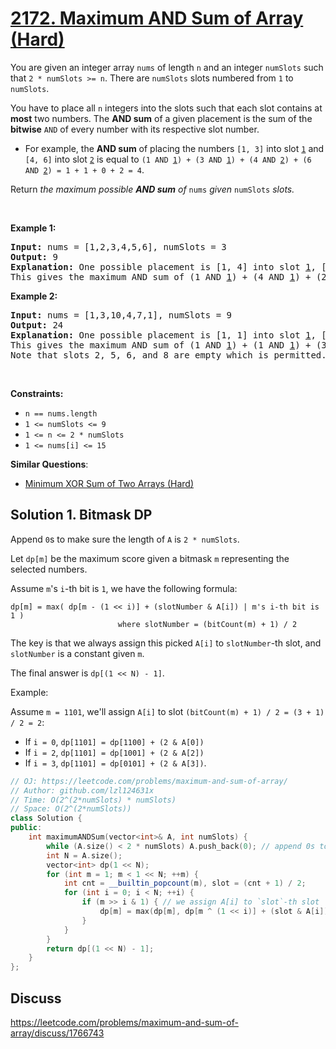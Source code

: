 # [2172. Maximum AND Sum of Array (Hard)](https://leetcode.com/problems/maximum-and-sum-of-array/)

<p>You are given an integer array <code>nums</code> of length <code>n</code> and an integer <code>numSlots</code> such that <code>2 * numSlots &gt;= n</code>. There are <code>numSlots</code> slots numbered from <code>1</code> to <code>numSlots</code>.</p>

<p>You have to place all <code>n</code> integers into the slots such that each slot contains at <strong>most</strong> two numbers. The <strong>AND sum</strong> of a given placement is the sum of the <strong>bitwise</strong> <code>AND</code> of every number with its respective slot number.</p>

<ul>
	<li>For example, the <strong>AND sum</strong> of placing the numbers <code>[1, 3]</code> into slot <u><code>1</code></u> and <code>[4, 6]</code> into slot <u><code>2</code></u> is equal to <code>(1 AND <u>1</u>) + (3 AND <u>1</u>) + (4 AND <u>2</u>) + (6 AND <u>2</u>) = 1 + 1 + 0 + 2 = 4</code>.</li>
</ul>

<p>Return <em>the maximum possible <strong>AND sum</strong> of </em><code>nums</code><em> given </em><code>numSlots</code><em> slots.</em></p>

<p>&nbsp;</p>
<p><strong>Example 1:</strong></p>

<pre><strong>Input:</strong> nums = [1,2,3,4,5,6], numSlots = 3
<strong>Output:</strong> 9
<strong>Explanation:</strong> One possible placement is [1, 4] into slot <u>1</u>, [2, 6] into slot <u>2</u>, and [3, 5] into slot <u>3</u>. 
This gives the maximum AND sum of (1 AND <u>1</u>) + (4 AND <u>1</u>) + (2 AND <u>2</u>) + (6 AND <u>2</u>) + (3 AND <u>3</u>) + (5 AND <u>3</u>) = 1 + 0 + 2 + 2 + 3 + 1 = 9.
</pre>

<p><strong>Example 2:</strong></p>

<pre><strong>Input:</strong> nums = [1,3,10,4,7,1], numSlots = 9
<strong>Output:</strong> 24
<strong>Explanation:</strong> One possible placement is [1, 1] into slot <u>1</u>, [3] into slot <u>3</u>, [4] into slot <u>4</u>, [7] into slot <u>7</u>, and [10] into slot <u>9</u>.
This gives the maximum AND sum of (1 AND <u>1</u>) + (1 AND <u>1</u>) + (3 AND <u>3</u>) + (4 AND <u>4</u>) + (7 AND <u>7</u>) + (10 AND <u>9</u>) = 1 + 1 + 3 + 4 + 7 + 8 = 24.
Note that slots 2, 5, 6, and 8 are empty which is permitted.
</pre>

<p>&nbsp;</p>
<p><strong>Constraints:</strong></p>

<ul>
	<li><code>n == nums.length</code></li>
	<li><code>1 &lt;= numSlots &lt;= 9</code></li>
	<li><code>1 &lt;= n &lt;= 2 * numSlots</code></li>
	<li><code>1 &lt;= nums[i] &lt;= 15</code></li>
</ul>


**Similar Questions**:
* [Minimum XOR Sum of Two Arrays (Hard)](https://leetcode.com/problems/minimum-xor-sum-of-two-arrays/)

## Solution 1. Bitmask DP

Append `0`s to make sure the length of `A` is `2 * numSlots`.

Let `dp[m]` be the maximum score given a bitmask `m` representing the selected numbers.

Assume `m`'s `i`-th bit is `1`, we have the following formula:

```
dp[m] = max( dp[m - (1 << i)] + (slotNumber & A[i]) | m's i-th bit is 1 )
                        where slotNumber = (bitCount(m) + 1) / 2
```

The key is that we always assign this picked `A[i]` to `slotNumber`-th slot, and `slotNumber` is a constant given `m`.

The final answer is `dp[(1 << N) - 1]`.

Example:

Assume `m = 1101`, we'll assign `A[i]` to slot `(bitCount(m) + 1) / 2 = (3 + 1) / 2 = 2`:
* If `i = 0`, `dp[1101] = dp[1100] + (2 & A[0])`
* If `i = 2`, `dp[1101] = dp[1001] + (2 & A[2])`
* If `i = 3`, `dp[1101] = dp[0101] + (2 & A[3])`.


```cpp
// OJ: https://leetcode.com/problems/maximum-and-sum-of-array/
// Author: github.com/lzl124631x
// Time: O(2^(2*numSlots) * numSlots)
// Space: O(2^(2*numSlots))
class Solution {
public:
    int maximumANDSum(vector<int>& A, int numSlots) {
        while (A.size() < 2 * numSlots) A.push_back(0); // append 0s to make sure the length of `A` is `2 * numSlots`
        int N = A.size();
        vector<int> dp(1 << N);
        for (int m = 1; m < 1 << N; ++m) {
            int cnt = __builtin_popcount(m), slot = (cnt + 1) / 2; 
            for (int i = 0; i < N; ++i) {
                if (m >> i & 1) { // we assign A[i] to `slot`-th slot
                    dp[m] = max(dp[m], dp[m ^ (1 << i)] + (slot & A[i]));
                }
            }
        }
        return dp[(1 << N) - 1];
    }
};
```

## Discuss

https://leetcode.com/problems/maximum-and-sum-of-array/discuss/1766743
